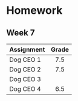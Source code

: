 # Homework 
## Week 7

| Assignment | Grade |
|------------|:-----:| 
| Dog CEO 1 | 7.5 |
| Dog CEO 2 | 7.5 | 
| Dog CEO 3 |  |
| Dog CEO 4 | 6.5 | 
